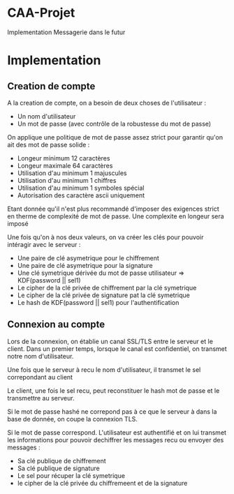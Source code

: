 # CAA-Projet
Implementation Messagerie dans le futur


# Implementation

## Creation de compte

A la creation de compte, on a besoin de deux choses de l'utilisateur :

- Un nom d'utilisateur
- Un mot de passe (avec contrôle de la robustesse du mot de passe)

On applique une politique de mot de passe assez strict pour garantir qu'on ait des mot de passe solide :

- Longeur minimum 12 caractères
- Longeur maximale 64 caractères
- Utilisation d'au minimum 1 majuscules
- Utilisation d'au minimum 1 chiffres
- Utilisation d'au minimum 1 symboles spécial
- Autorisation des caractère ascii uniquement 

Etant donnée qu'il n'est plus recommandé d'imposer des exigences strict en therme de complexité de mot de passe. Une complexite en longeur sera imposé

Une fois qu'on à nos deux valeurs, on va créer les clés pour pouvoir intéragir avec le serveur :
- Une paire de clé asymetrique pour le chiffrement
- Une paire de clé asymetrique pour la signature
- Une clé symetrique dérivée du mot de passe utilisateur => KDF(password || sel1)
- Le cipher de la clé privée de chiffrement par la clé symetrique
- Le cipher de la clé privée de signature pat la clé symetrique
- Le hash de KDF(password || sel1) pour l'authentification

## Connexion au compte

Lors de la connexion, on établie un canal SSL/TLS entre le serveur et le client. Dans un premier temps, lorsque le canal est confidentiel, on transmet notre nom d'utilisateur.

Une fois que le serveur à recu le nom d'utilisateur, il transmet le sel correpondant au client

Le client, une fois le sel recu, peut reconstituer le hash mot de passe et le transmettre au serveur.

Si le mot de passe hashé ne correpond pas à ce que le serveur à dans la base de donnée, on coupe la connexion TLS.

Si le mot de passe correspond. L'utilisateur est authentifié et on lui transmet les informations pour pouvoir dechiffrer les messages recu ou envoyer des messages :

- Sa clé publique de chiffrement
- Sa clé publique de signature
- Le sel pour récuper la clé symetrique
- le cipher de la clé privée du chiffremeent et de la signature

